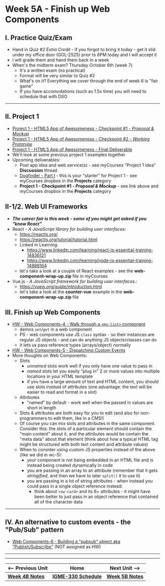 # Week 5A - Finish up Web Components

## I. Practice Quiz/Exam

- Hand in *Quiz #2 Extra Credit* - if you forgot to bring it today - get it slid under my office door (GOL-2525) prior to 6PM today and I will accept it
- I will grade them and hand them back in a week
- When's the midterm exam? Thursday October 6th (week 7)
  - It's a written exam (no practical)
  - Format will be very similar to Quiz #2
  - What's on it? Everything we cover through the end of week 6 is "fair game"
  - If you have accomodations (such as 1.5x time) you will need to schedule that with DSO

<hr>

## II. Project 1
- [Project 1 - HTML5 App of Awesomeness - Checkpoint #1 - *Proposal & Mockup*](../projects/p1-checkpoint-1.md)
- [Project 1 - HTML5 App of Awesomeness - Checkpoint #2 - *Working Prototype*](../projects/p1-checkpoint-2.md)
- [Project 1 - HTML5 App of Awesomeness - Final Deliverable](../projects/p1-final.md)
- We'll look at some previous project 1 examples together
- Upcoming deliverables:
  - Post app idea and web service(s) - see myCourses "Project 1 idea" **Discussion** thread
  - [Dogfinder - Part I](https://github.com/tonethar/IGME-330-Master/blob/master/notes/dogfinder-1.md) - this is your "starter" for Project 1 - see myCourses dropbox in the **Projects** category
  - **Project 1 - Checkpoint #1 - *Proposal & Mockup*** - see link above and myCourses dropbox in the **Projects** category
  
## II-1/2. Web UI Frameworks
- ***The career fair is this week - some of you might get asked if you "know React"***
- React - *A JavaScript library for building user interfaces*:
  - https://reactjs.org/
  - https://reactjs.org/tutorial/tutorial.html
  - Linked in Learning:
    - https://www.linkedin.com/learning/react-js-essential-training-14836121
    - https://www.linkedin.com/learning/node-js-essential-training-14888164
  - let's take a look at a couple of React examples - see the **web-component-wrap-up.zip** file in myCourses
- Vue.js - *A JavaScript framework for building user interfaces.*:
  - https://vuejs.org/guide/introduction.html
  - let's take a look at the **counter-vue** example in the **web-component-wrap-up.zip** file 

## III. Finish up Web Components

- [HW - Web Components-4 - Walk through a `<my-list>` component](https://github.com/tonethar/IGME-330-Master/blob/master/notes/HW-wc-4.md)
  - demos `set`/`get` in a web component
  - PS - web components use JS `class` syntax - so their instances are regular JS objects - and can do anything JS objects/classes can do
  - it lets us pass reference types (arrays/object) normally
- [HW - Web Components-5 - Dispatching Custom Events](https://github.com/tonethar/IGME-330-Master/blob/master/notes/HW-wc-5.md)
- More thoughts on Web Components:
  - Slots
    - *unnamed* slots work well if you only have one value to pass in
    - *named* slots let you easily "plug in" 2 or more values into multiple locations in your HTML template
    - if you have a large amount of text and HTML content, you should use slots instead of attributes (one advantage: the text will be easier to read and format in a slot)
  - Attributes
    - "named" by default - work well when the passed in values are short in length
  - Slots & attributes are both easy for you to edit (and also for non-programmers to edit them, like in a CMS!)
  - Of course you can mix slots and attributes in the same component. Consider this: the slots of a particular element should contain the "main content" about it, and the attributes would be contain the "meta data" about that element (think about how a typical HTML tag might be structured with both text content and attribute values)
  - When to consider using custom JS properties instead of the above (like we did in wc-5):
    - your component is not being embedded in an HTML file and is instead being created dynamically in code
    - you are passing in an array to an attribute (remember that it gets *stringified*, and then we have to later `split()` it to use it)
    - you are passing in a lot of string attributes - when instead you could pass in a single object reference instead:
      - think about `<sw-card>` and its 6+ attributes  - it might have been better to just pass in an object reference that contained all of the character data

<hr>

## IV. An alternative to custom events - the "Pub/Sub" pattern

- [Web Components-6 - Building a "pubsub" object aka "Publish/Subscribe"](https://github.com/tonethar/IGME-330-Master/blob/master/notes/HW-wc-6.md) (NOT assigned as HW)

<hr><hr>

| <-- Previous Unit | Home | Next Unit -->
| --- | --- | --- 
| [**Week 4B Notes**](04B.md)     |  [**IGME-330 Schedule**](../schedule.md) | [**Week 5B Notes**](05B.md)
